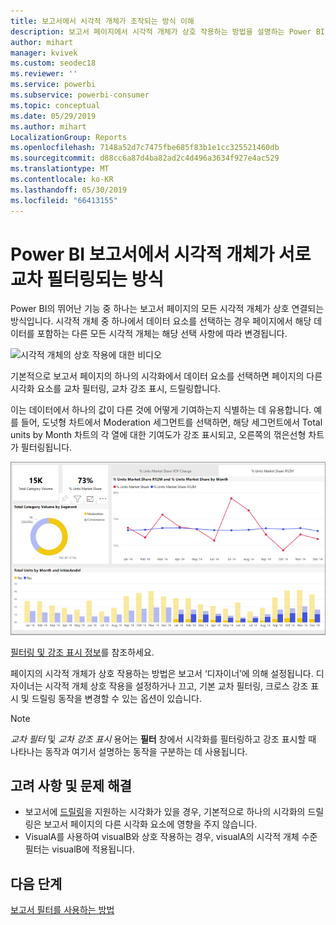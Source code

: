 ```yaml
---
title: 보고서에서 시각적 개체가 조작되는 방식 이해
description: 보고서 페이지에서 시각적 개체가 상호 작용하는 방법을 설명하는 Power BI 최종 사용자를 위한 설명서입니다.
author: mihart
manager: kvivek
ms.custom: seodec18
ms.reviewer: ''
ms.service: powerbi
ms.subservice: powerbi-consumer
ms.topic: conceptual
ms.date: 05/29/2019
ms.author: mihart
LocalizationGroup: Reports
ms.openlocfilehash: 7148a52d7c7475fbe685f83b1e1cc325521460db
ms.sourcegitcommit: d88cc6a87d4ba82ad2c4d496a3634f927e4ac529
ms.translationtype: MT
ms.contentlocale: ko-KR
ms.lasthandoff: 05/30/2019
ms.locfileid: "66413155"
---
```

# <a name="how-visuals-cross-filter-each-other-in-a-power-bi-report"></a>Power BI 보고서에서 시각적 개체가 서로 교차 필터링되는 방식
Power BI의 뛰어난 기능 중 하나는 보고서 페이지의 모든 시각적 개체가 상호 연결되는 방식입니다. 시각적 개체 중 하나에서 데이터 요소를 선택하는 경우 페이지에서 해당 데이터를 포함하는 다른 모든 시각적 개체는 해당 선택 사항에 따라 변경됩니다. 

![시각적 개체의 상호 작용에 대한 비디오](media/end-user-interactions/interactions.gif)

기본적으로 보고서 페이지의 하나의 시각화에서 데이터 요소를 선택하면 페이지의 다른 시각화 요소를 교차 필터링, 교차 강조 표시, 드릴링합니다. 

이는 데이터에서 하나의 값이 다른 것에 어떻게 기여하는지 식별하는 데 유용합니다. 예를 들어, 도넛형 차트에서 Moderation 세그먼트를 선택하면, 해당 세그먼트에서 Total units by Month 차트의 각 열에 대한 기여도가 강조 표시되고, 오른쪽의 꺾은선형 차트가 필터링됩니다.

![시각적 개체 상호 작용의 이미지](media/end-user-interactions/power-bi-interactions.png)

[필터링 및 강조 표시 정보](../power-bi-reports-filters-and-highlighting.md)를 참조하세요. 

페이지의 시각적 개체가 상호 작용하는 방법은 보고서 ‘디자이너’에 의해 설정됩니다.  디자이너는 시각적 개체 상호 작용을 설정하거나 끄고, 기본 교차 필터링, 크로스 강조 표시 및 드릴링 동작을 변경할 수 있는 옵션이 있습니다. 
  
> [!NOTE]
> *교차 필터* 및 *교차 강조 표시* 용어는 **필터** 창에서 시각화를 필터링하고 강조 표시할 때 나타나는 동작과 여기서 설명하는 동작을 구분하는 데 사용됩니다.

## <a name="considerations-and-troubleshooting"></a>고려 사항 및 문제 해결
- 보고서에 [드릴링](../power-bi-visualization-drill-down.md)을 지원하는 시각화가 있을 경우, 기본적으로 하나의 시각화의 드릴링은 보고서 페이지의 다른 시각화 요소에 영향을 주지 않습니다.     
- VisualA를 사용하여 visualB와 상호 작용하는 경우, visualA의 시각적 개체 수준 필터는 visualB에 적용됩니다.

## <a name="next-steps"></a>다음 단계
[보고서 필터를 사용하는 방법](../power-bi-how-to-report-filter.md)
